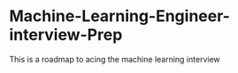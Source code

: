 # Machine-Learning-Engineer-interview-Prep
This is a roadmap to acing the machine learning interview 
